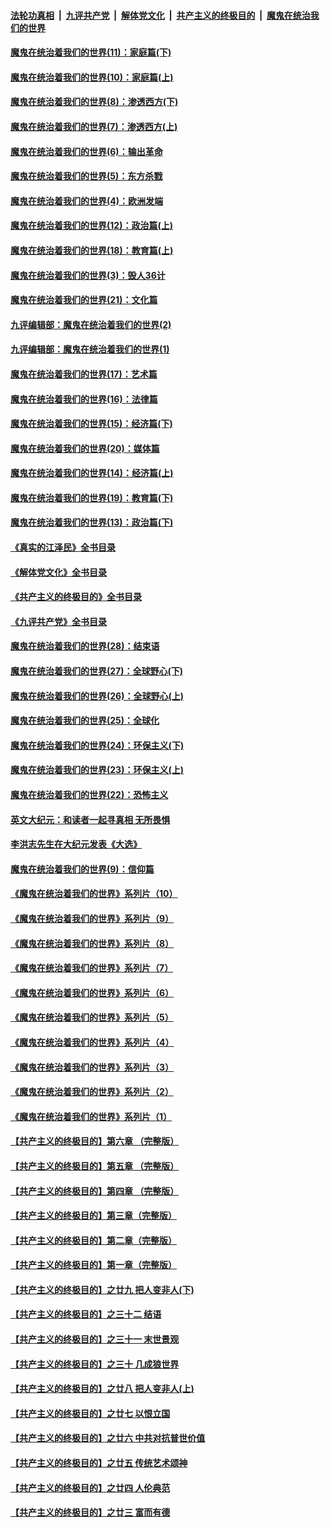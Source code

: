 ####  [法轮功真相](../../../../basic/blob/master/README.md?t=12050631) &nbsp;|&nbsp; [九评共产党](../../../../9ping.md/blob/master/README.md?t=12050631) &nbsp;|&nbsp; [解体党文化](../../../../jtdwh.md/blob/master/README.md?t=12050631)  &nbsp;|&nbsp; [共产主义的终极目的](../../../../gczydzjmd.md/blob/master/README.md?t=12050631) &nbsp;|&nbsp; [魔鬼在统治我们的世界](../../../../mgztzwmdsj.md/blob/master/README.md?t=12050631) 

#### [魔鬼在统治着我们的世界(11)：家庭篇(下)](../pages/nsc422/n10440961.md?t=12050631) 

#### [魔鬼在统治着我们的世界(10)：家庭篇(上)](../pages/nsc422/n10435448.md?t=12050631) 

#### [魔鬼在统治着我们的世界(8)：渗透西方(下)](../pages/nsc422/n10429603.md?t=12050631) 

#### [魔鬼在统治着我们的世界(7)：渗透西方(上)](../pages/nsc422/n10426013.md?t=12050631) 

#### [魔鬼在统治着我们的世界(6)：输出革命](../pages/nsc422/n10421536.md?t=12050631) 

#### [魔鬼在统治着我们的世界(5)：东方杀戮](../pages/nsc422/n10417707.md?t=12050631) 

#### [魔鬼在统治着我们的世界(4)：欧洲发端](../pages/nsc422/n10414890.md?t=12050631) 

#### [魔鬼在统治着我们的世界(12)：政治篇(上)](../pages/nsc422/n10444576.md?t=12050631) 

#### [魔鬼在统治着我们的世界(18)：教育篇(上)](../pages/nsc422/n10526970.md?t=12050631) 

#### [魔鬼在统治着我们的世界(3)：毁人36计](../pages/nsc422/n10411583.md?t=12050631) 

#### [魔鬼在统治着我们的世界(21)：文化篇](../pages/nsc422/n10597706.md?t=12050631) 

#### [九评编辑部：魔鬼在统治着我们的世界(2)](../pages/nsc422/n10410036.md?t=12050631) 

#### [九评编辑部：魔鬼在统治着我们的世界(1)](../pages/nsc422/n10406825.md?t=12050631) 

#### [魔鬼在统治着我们的世界(17)：艺术篇](../pages/nsc422/n10499093.md?t=12050631) 

#### [魔鬼在统治着我们的世界(16)：法律篇](../pages/nsc422/n10485969.md?t=12050631) 

#### [魔鬼在统治着我们的世界(15)：经济篇(下)](../pages/nsc422/n10469975.md?t=12050631) 

#### [魔鬼在统治着我们的世界(20)：媒体篇](../pages/nsc422/n10586579.md?t=12050631) 

#### [魔鬼在统治着我们的世界(14)：经济篇(上)](../pages/nsc422/n10457370.md?t=12050631) 

#### [魔鬼在统治着我们的世界(19)：教育篇(下)](../pages/nsc422/n10564808.md?t=12050631) 

#### [魔鬼在统治着我们的世界(13)：政治篇(下)](../pages/nsc422/n10448270.md?t=12050631) 

#### [《真实的江泽民》全书目录](../pages/nsc422/n13721399.md?t=12050631) 

#### [《解体党文化》全书目录](../pages/nsc422/n13721157.md?t=12050631) 

#### [《共产主义的终极目的》全书目录](../pages/nsc422/n13721048.md?t=12050631) 

#### [《九评共产党》全书目录](../pages/nsc422/n13708085.md?t=12050631) 

#### [魔鬼在统治着我们的世界(28)：结束语](../pages/nsc422/n10936246.md?t=12050631) 

#### [魔鬼在统治着我们的世界(27)：全球野心(下)](../pages/nsc422/n10928319.md?t=12050631) 

#### [魔鬼在统治着我们的世界(26)：全球野心(上)](../pages/nsc422/n10900318.md?t=12050631) 

#### [魔鬼在统治着我们的世界(25)：全球化](../pages/nsc422/n10788205.md?t=12050631) 

#### [魔鬼在统治着我们的世界(24)：环保主义(下)](../pages/nsc422/n10695307.md?t=12050631) 

#### [魔鬼在统治着我们的世界(23)：环保主义(上)](../pages/nsc422/n10688613.md?t=12050631) 

#### [魔鬼在统治着我们的世界(22)：恐怖主义](../pages/nsc422/n10614727.md?t=12050631) 

#### [英文大纪元：和读者一起寻真相 无所畏惧](../pages/nsc422/n12542027.md?t=12050631) 

#### [李洪志先生在大纪元发表《大选》](../pages/nsc422/n12534746.md?t=12050631) 

#### [魔鬼在统治着我们的世界(9)：信仰篇](../pages/nsc422/n10432159.md?t=12050631) 

#### [《魔鬼在统治着我们的世界》系列片（10）](../pages/nsc422/n12292670.md?t=12050631) 

#### [《魔鬼在统治着我们的世界》系列片（9）](../pages/nsc422/n12290859.md?t=12050631) 

#### [《魔鬼在统治着我们的世界》系列片（8）](../pages/nsc422/n12287445.md?t=12050631) 

#### [《魔鬼在统治着我们的世界》系列片（7）](../pages/nsc422/n12283425.md?t=12050631) 

#### [《魔鬼在统治着我们的世界》系列片（6）](../pages/nsc422/n12282314.md?t=12050631) 

#### [《魔鬼在统治着我们的世界》系列片（5）](../pages/nsc422/n12281419.md?t=12050631) 

#### [《魔鬼在统治着我们的世界》系列片（4）](../pages/nsc422/n12274024.md?t=12050631) 

#### [《魔鬼在统治着我们的世界》系列片（3）](../pages/nsc422/n12271322.md?t=12050631) 

#### [《魔鬼在统治着我们的世界》系列片（2）](../pages/nsc422/n12269049.md?t=12050631) 

#### [《魔鬼在统治着我们的世界》系列片（1）](../pages/nsc422/n12267575.md?t=12050631) 

#### [【共产主义的终极目的】第六章 （完整版）](../pages/nsc422/n11428913.md?t=12050631) 

#### [【共产主义的终极目的】第五章 （完整版）](../pages/nsc422/n11428912.md?t=12050631) 

#### [【共产主义的终极目的】第四章 （完整版）](../pages/nsc422/n11428907.md?t=12050631) 

#### [【共产主义的终极目的】第三章（完整版）](../pages/nsc422/n11428848.md?t=12050631) 

#### [【共产主义的终极目的】第二章（完整版）](../pages/nsc422/n11428831.md?t=12050631) 

#### [【共产主义的终极目的】第一章（完整版）](../pages/nsc422/n11417651.md?t=12050631) 

#### [【共产主义的终极目的】之廿九 把人变非人(下)](../pages/nsc422/n11344140.md?t=12050631) 

#### [【共产主义的终极目的】之三十二 结语](../pages/nsc422/n11360535.md?t=12050631) 

#### [【共产主义的终极目的】之三十一 末世景观](../pages/nsc422/n11351129.md?t=12050631) 

#### [【共产主义的终极目的】之三十 几成狼世界](../pages/nsc422/n11348280.md?t=12050631) 

#### [【共产主义的终极目的】之廿八 把人变非人(上)](../pages/nsc422/n11340492.md?t=12050631) 

#### [【共产主义的终极目的】之廿七 以恨立国](../pages/nsc422/n11336944.md?t=12050631) 

#### [【共产主义的终极目的】之廿六 中共对抗普世价值](../pages/nsc422/n11324785.md?t=12050631) 

#### [【共产主义的终极目的】之廿五 传统艺术颂神](../pages/nsc422/n11296396.md?t=12050631) 

#### [【共产主义的终极目的】之廿四 人伦典范](../pages/nsc422/n11296397.md?t=12050631) 

#### [【共产主义的终极目的】之廿三 富而有德](../pages/nsc422/n11283598.md?t=12050631) 

